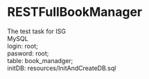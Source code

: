 # RESTFullBookManager<br />
The test task for ISG<br />
MySQL<br />
login: root;<br />
pasword: root;<br />
table: book_manadger;<br />
initDB: resources/InitAndCreateDB.sql<br />
